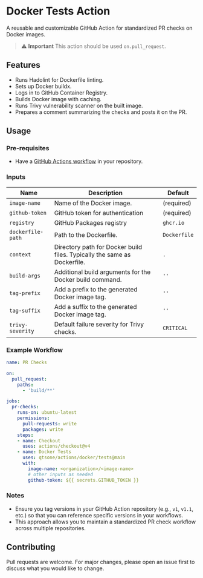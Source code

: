 # Docker Tests Action

A reusable and customizable GitHub Action for standardized PR checks on Docker images.

> :warning: **Important**
> This action should be used `on.pull_request`.

## Features

- Runs Hadolint for Dockerfile linting.
- Sets up Docker buildx.
- Logs in to GitHub Container Registry.
- Builds Docker image with caching.
- Runs Trivy vulnerability scanner on the built image.
- Prepares a comment summarizing the checks and posts it on the PR.

## Usage

### Pre-requisites

- Have a [GitHub Actions workflow](https://docs.github.com/en/actions/configuring-and-managing-workflows/configuring-a-workflow) in your repository.

### Inputs

| Name                | Description                                                                 | Default    |
|---------------------|-----------------------------------------------------------------------------|------------|
| `image-name`        | Name of the Docker image.                                                   | (required) |
| `github-token`      | GitHub token for authentication                                             | (required) |
| `registry`          | GitHub Packages registry                                                    | `ghcr.io`  |
| `dockerfile-path`   | Path to the Dockerfile.                                                     | `Dockerfile` |
| `context`           | Directory path for Docker build files. Typically the same as Dockerfile.    | `.`        |
| `build-args`        | Additional build arguments for the Docker build command.                    | `''`       |
| `tag-prefix`        | Add a prefix to the generated Docker image tag.                             | `''`       |
| `tag-suffix`        | Add a suffix to the generated Docker image tag.                             | `''`       |
| `trivy-severity`    | Default failure severity for Trivy checks.                                  | `CRITICAL` |

### Example Workflow

```yaml
name: PR Checks

on:
  pull_request:
    paths:
      - 'build/**'

jobs:
  pr-checks:
    runs-on: ubuntu-latest
    permissions:
      pull-requests: write
      packages: write
    steps:
    - name: Checkout
      uses: actions/checkout@v4
    - name: Docker Tests
      uses: qtsone/actions/docker/tests@main
      with:
        image-name: <organization>/<image-name>
        # other inputs as needed
        github-token: ${{ secrets.GITHUB_TOKEN }}
```

### Notes

- Ensure you tag versions in your GitHub Action repository (e.g., `v1`, `v1.1`, etc.) so that you can reference specific versions in your workflows.
- This approach allows you to maintain a standardized PR check workflow across multiple repositories.

## Contributing

Pull requests are welcome. For major changes, please open an issue first to discuss what you would like to change.
